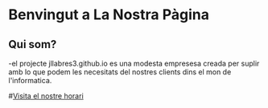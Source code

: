 # Benvingut a La Nostra Pàgina
## Qui som?
  -el projecte jllabres3.github.io es una modesta empresesa creada per suplir amb lo que podem les necesitats del nostres clients dins el mon de l'informatica. 

#<a href="https://jllabres3.github.io/horari.html">Visita el nostre horari</a>
